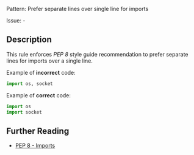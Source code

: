 Pattern: Prefer separate lines over single line for imports

Issue: -

## Description

This rule enforces _PEP 8_ style guide recommendation to prefer separate lines for imports over a single line.


Example of **incorrect** code:

```python
import os, socket
```

Example of **correct** code:

```python
import os
import socket
```

## Further Reading

* [PEP 8 - Imports](https://www.python.org/dev/peps/pep-0008/#imports)
